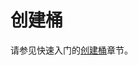 # 创建桶<a name="ZH-CN_TOPIC_0101747984"></a>

请参见快速入门的[创建桶](https://support.huaweicloud.com/qs-des/zh-cn_topic_0047663849.html)章节。

